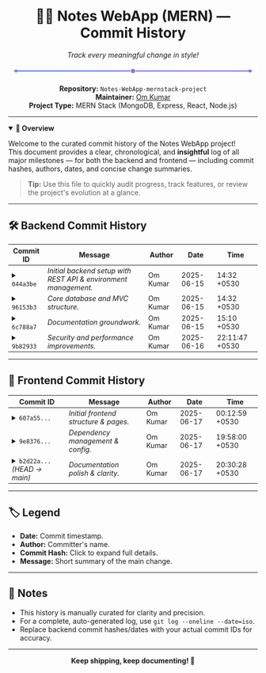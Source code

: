 <!--
  Notes WebApp Commit History
  Style: Professional & Creative
-->

<div align="center">

# 📝✨ Notes WebApp (MERN) — Commit History

_Track every meaningful change in style!_

![divider](https://raw.githubusercontent.com/Iitian-om/Notes-WebApp/main/assets/divider.svg)

**Repository:** `Notes-WebApp-mernstack-project`  
**Maintainer:** [Om Kumar](https://github.com/Iitian-om)  
**Project Type:** MERN Stack (MongoDB, Express, React, Node.js)

---

</div>

<details open>
<summary><strong>📖 Overview</strong></summary>

Welcome to the curated commit history of the Notes WebApp project!  
This document provides a clear, chronological, and **insightful** log of all major milestones — for both the backend and frontend — including commit hashes, authors, dates, and concise change summaries.

> **Tip:** Use this file to quickly audit progress, track features, or review the project's evolution at a glance.

</details>

---

## 🛠️ Backend Commit History

| Commit ID | Message | Author | Date | Time |
|--------|---------|--------|------|------|
| <details><summary><code>044a3be</code></summary><br> <ul><li>**Initialized project and REST API set up**</li><li>Set up Express server and basic REST API structure.</li><li>Added .gitignore to exclude .env and node_modules.</li></ul> </details> | _Initial backend setup with REST API & environment management._ | Om Kumar | 2025-06-15 | 14:32 +0530 |
| <details><summary><code>96153b3</code></summary><br> <ul><li>**Initial commit**</li><li>Added MongoDB connection and Note model.</li><li>Created Note schema with timestamps.</li><li>Implemented CRUD controllers and routes.</li></ul> </details> | _Core database and MVC structure._ | Om Kumar | 2025-06-15 | 14:32 +0530 |
| <details><summary><code>6c788a7</code></summary><br> <ul><li>**Added Readme**</li><li>Added Readme and documentation starter files.</li></ul> </details> | _Documentation groundwork._ | Om Kumar | 2025-06-15 | 15:10 +0530 |
| <details><summary><code>9b82933</code></summary><br> <ul><li>**V1 - Initial Server SetUp, Add Middlewares, Request Limit Set**</li><li>Created request limiting middleware (Upstash Redis & Ratelimit).</li><li>Integrated dotenv for secure config.</li><li>Implemented rate limiting to prevent server overload.</li></ul> </details> | _Security and performance improvements._ | Om Kumar | 2025-06-16 | 22:11:47 +0530 |

---

## 🎨 Frontend Commit History

| Commit ID | Message | Author | Date | Time |
|--------|---------|--------|------|------|
| <details><summary><code>607a55...</code></summary><br> <ul><li>**V1 - Frontend Initialised**</li><li>Created app using <b>VITE</b> (React + JS).</li><li>Set up folder structure and main pages.</li><li>Added React router.</li></ul> </details> | _Initial frontend structure & pages._ | Om Kumar | 2025-06-17 | 00:12:59 +0530 |
| <details><summary><code>9e8376...</code></summary><br> <ul><li>**Frontend SetUp**</li><li>Setup <code>package.json</code> for backend/frontend.</li><li>Updated main files for readability.</li><li>Installed dependencies: axios, daisyui, tailwindcss, lucide-react, nodemon, cors, dotenv, mongoose, express, upstash libs.</li></ul> </details> | _Dependency management & config._ | Om Kumar | 2025-06-17 | 19:58:00 +0530 |
| <details><summary><code>b2d22a...</code> <em>(HEAD → main)</em></summary><br> <ul><li>**Added proper documentation work**</li><li>Improved design and style of docs.</li><li>Updated commit history and clarified docs.</li><li>Kept documentation up-to-date with latest changes.</li></ul> </details> | _Documentation polish & clarity._ | Om Kumar | 2025-06-17 | 20:30:28 +0530 |

---

## 🏷️ Legend

- **Date:** Commit timestamp.
- **Author:** Committer's name.
- **Commit Hash:** Click to expand full details.
- **Message:** Short summary of the main change.

---

## 📌 Notes

- This history is manually curated for clarity and precision.
- For a complete, auto-generated log, use `git log --oneline --date=iso`.
- Replace backend commit hashes/dates with your actual commit IDs for accuracy.

---

<p align="center">
  <b>Keep shipping, keep documenting! 🚀</b>
</p>
